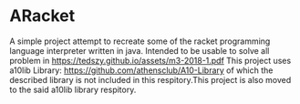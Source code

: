 # ARacket
A simple project attempt to recreate some of the racket programming language interpreter written in java. Intended to be usable to solve all problem in https://tedszy.github.io/assets/m3-2018-1.pdf
This project uses a10lib Library: https://github.com/athensclub/A10-Library of which the described library is not included in this respitory.This project is also moved to the said a10lib library respitory.
